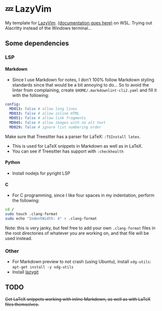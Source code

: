 # 💤 LazyVim

My template for [LazyVim](https://github.com/LazyVim/LazyVim). [(documentation goes here)](https://lazyvim.github.io/installation) on WSL. Trying out Alacritty instead of the Windows terminal...

## Some dependencies

### LSP

#### Markdown

- Since I use Markdown for notes, I don't 100% follow Markdown styling standards since that would be a bit annoying to do... So to avoid the linter from complaining, create `$HOME/.markdownlint-cli2.yaml` and fill it with the following:

```yaml
config:
  MD013: false # allow long lines
  MD033: false # allow inline HTML
  MD051: false # allow link fragments
  MD045: false # allow images with no alt text
  MD029: false # ignore list numbering order
```

Make sure that Treesitter has a parser for LaTeX: `:TSInstall latex`.

- This is used for LaTeX snippets in Markdown as well as in LaTeX.
- You can see if Treesitter has support with `:checkhealth`

#### Python

- Install nodejs for pyright LSP

#### C

- For C programming, since I like four spaces in my indentation, perform the following:

```bash
cd /
sudo touch .clang-format
sudo echo "IndentWidth: 4" > .clang-format
```

Note: this is very janky, but feel free to add your own `.clang-format` files in the root directories
of whatever you are working on, and that file will be used instead.

### Other

- For Markdown preview to not crash (using Ubuntu), install `xdg-utils`: `apt-get install -y xdg-utils`
- Install [lazygit](https://github.com/jesseduffield/lazygit#ubuntu)

## TODO

~~Get LaTeX snippets working with inline Markdown, as well as with LaTeX files themselves.~~
